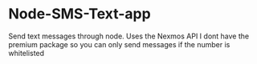 # Node-SMS-Text-app
Send text messages through node.
Uses the Nexmos API
I dont have the premium package so you can only send messages if the number is whitelisted
